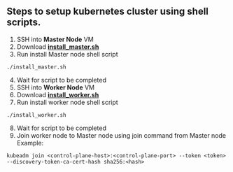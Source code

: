 ## Steps to setup kubernetes cluster using shell scripts.
1. SSH into **Master Node** VM 
2. Download **[install_master.sh](https://github.com/bapushinde/kubernetes/blob/develop/cluster-setup/install_master.sh)**
3. Run install Master node shell script 
```console
./install_master.sh
```
4. Wait for script to be completed
5. SSH into **Worker Node** VM
6. Download **[install_worker.sh](https://github.com/bapushinde/kubernetes/blob/develop/cluster-setup/install_worker.sh)**
7. Run install worker node shell script
  ```console 
  ./install_worker.sh
  ```
8. Wait for script to be completed
9. Join worker node to Master node using join command from Master node 
Example: 
```console
kubeadm join <control-plane-host>:<control-plane-port> --token <token> --discovery-token-ca-cert-hash sha256:<hash>
```


